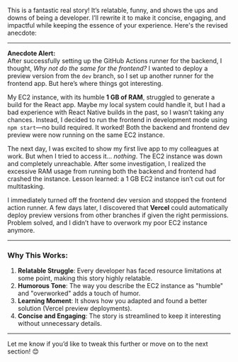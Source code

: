 This is a fantastic real story! It’s relatable, funny, and shows the ups and downs of being a developer. I’ll rewrite it to make it concise, engaging, and impactful while keeping the essence of your experience. Here's the revised anecdote:

---

**Anecdote Alert:**  
After successfully setting up the GitHub Actions runner for the backend, I thought, *Why not do the same for the frontend?* I wanted to deploy a preview version from the `dev` branch, so I set up another runner for the frontend app. But here’s where things got interesting.

My EC2 instance, with its humble **1 GB of RAM**, struggled to generate a build for the React app. Maybe my local system could handle it, but I had a bad experience with React Native builds in the past, so I wasn’t taking any chances. Instead, I decided to run the frontend in development mode using `npm start`—no build required. It worked! Both the backend and frontend dev preview were now running on the same EC2 instance.

The next day, I was excited to show my first live app to my colleagues at work. But when I tried to access it... *nothing*. The EC2 instance was down and completely unreachable. After some investigation, I realized the excessive RAM usage from running both the backend and frontend had crashed the instance. Lesson learned: a 1 GB EC2 instance isn’t cut out for multitasking.

I immediately turned off the frontend dev version and stopped the frontend action runner. A few days later, I discovered that **Vercel** could automatically deploy preview versions from other branches if given the right permissions. Problem solved, and I didn’t have to overwork my poor EC2 instance anymore.

---

### **Why This Works:**
1. **Relatable Struggle**: Every developer has faced resource limitations at some point, making this story highly relatable.
2. **Humorous Tone**: The way you describe the EC2 instance as "humble" and "overworked" adds a touch of humor.
3. **Learning Moment**: It shows how you adapted and found a better solution (Vercel preview deployments).
4. **Concise and Engaging**: The story is streamlined to keep it interesting without unnecessary details.

---

Let me know if you’d like to tweak this further or move on to the next section! 😊